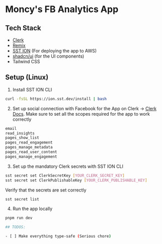 # Moncy's FB Analytics App

## Tech Stack

- [Clerk](https://clerk.com/)
- [Remix](https://remix.run)
- [SST ION](https://ion.sst.dev/) (For deploying the app to AWS)
- [shadcn/ui](https://ui.shadcn.com/) (for the UI components)
- Tailwind CSS

## Setup (Linux)

1. Install SST ION CLI

```sh
curl -fsSL https://ion.sst.dev/install | bash
```

2. Set up social connection with Facebook for the App on Clerk -> [Clerk Docs](https://docs.clerk.dev/guides/social/facebook). Make sure to set all the scopes required for the app to work correctly

```sh
email
read_insights
pages_show_list
pages_read_engagement
pages_manage_metadata
pages_read_user_content
pages_manage_engagement
```

3. Set up the mandatory Clerk secrets with SST ION CLI

```sh
sst secret set ClerkSecretKey [YOUR_CLERK_SECRET_KEY]
sst secret set ClerkPublishableKey [YOUR_CLERK_PUBLISHABLE_KEY]
```

Verify that the secrets are set correctly

```sh
sst secret list
```

4. Run the app locally

```sh
pnpm run dev

## TODOS:

- [ ] Make everything type-safe (Serious chore)
